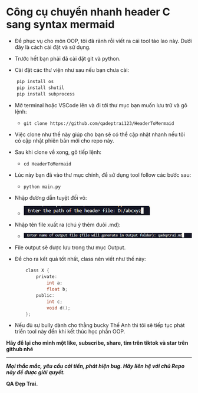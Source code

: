 # Công cụ chuyển nhanh header C sang syntax mermaid

- Để phục vụ cho môn OOP, tôi đã rảnh rỗi viết ra cái tool tào lao này. Dưới đây là cách cài đặt và sử dụng.

- Trước hết bạn phải đã cài đặt git và python.

- Cài đặt các thư viện như sau nếu bạn chưa cài:

```bash
    pip install os 
    pip install shutil
    pip install subprocess
```

- Mở terminal hoặc VSCode lên và đi tới thư mục bạn muốn lưu trữ và gõ lệnh:

    - `git clone https://github.com/qadeptrai123/HeaderToMermaid`

- Việc clone như thế này giúp cho bạn sẽ có thể cập nhật nhanh nếu tôi có cập nhật phiên bản mới cho repo này.
- Sau khi clone về xong, gõ tiếp lệnh:
    - `cd HeaderToMermaid`
- Lúc này bạn đã vào thư mục chính, để sử dụng tool follow các bước sau: 
    - `python main.py`
- Nhập đường dẫn tuyệt đối vô:

    - ![image1](./Asset/1.png)

- Nhập tên file xuất ra (chú ý thêm đuôi .md):

    - ![image2](./Asset/2.png)

- File output sẽ được lưu trong thư mục Output.

- Để cho ra kết quả tốt nhất, class nên viết như thế này:
    ```C
        class X {
            private:
                int a;
                float b;
            public:
                int c;
                void d();
        };
    ```

- Nếu đủ sự bully dành cho thằng bucky Thế Anh thì tôi sẽ tiếp tục phát triển tool này đến khi kết thúc học phần OOP.

**Hãy để lại cho mình một like, subscribe, share, tim trên tiktok và star trên github nhé**

****

***Mọi thắc mắc, yêu cầu cải tiến, phát hiện bug. Hãy liên hệ với chủ Repo này để được giải quyết.***

**QA Đẹp Trai.**
